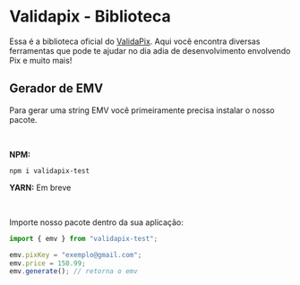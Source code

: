 # Validapix - Biblioteca

Essa é a biblioteca oficial do <a href="https://validapix.tech" target="_blank">ValidaPix</a>. Aqui você encontra diversas ferramentas que pode te ajudar no dia adia de desenvolvimento envolvendo Pix e muito mais!

## Gerador de EMV

Para gerar uma string EMV você primeiramente precisa instalar o nosso pacote.

<br />

<strong>NPM:</strong>

```
npm i validapix-test
```

<strong>YARN:</strong>
Em breve

<br />

Importe nosso pacote dentro da sua aplicação:

```Typescript
import { emv } from "validapix-test";

emv.pixKey = "exemplo@gmail.com";
emv.price = 150.99;
emv.generate(); // retorna o emv
```
